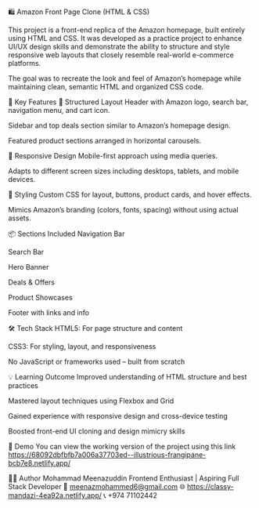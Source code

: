 🛍️ Amazon Front Page Clone (HTML & CSS)

This project is a front-end replica of the Amazon homepage, built entirely using HTML and CSS. It was developed as a practice project to enhance UI/UX design skills and demonstrate the ability to structure and style responsive web layouts that closely resemble real-world e-commerce platforms.

The goal was to recreate the look and feel of Amazon’s homepage while maintaining clean, semantic HTML and organized CSS code.

🎯 Key Features
🧱 Structured Layout
Header with Amazon logo, search bar, navigation menu, and cart icon.

Sidebar and top deals section similar to Amazon’s homepage design.

Featured product sections arranged in horizontal carousels.

🎨 Responsive Design
Mobile-first approach using media queries.

Adapts to different screen sizes including desktops, tablets, and mobile devices.

💅 Styling
Custom CSS for layout, buttons, product cards, and hover effects.

Mimics Amazon’s branding (colors, fonts, spacing) without using actual assets.

📦 Sections Included
Navigation Bar

Search Bar

Hero Banner

Deals & Offers

Product Showcases

Footer with links and info

🛠️ Tech Stack
HTML5: For page structure and content

CSS3: For styling, layout, and responsiveness

No JavaScript or frameworks used – built from scratch

💡 Learning Outcome
Improved understanding of HTML structure and best practices

Mastered layout techniques using Flexbox and Grid

Gained experience with responsive design and cross-device testing

Boosted front-end UI cloning and design mimicry skills

📸 Demo
You can view the working version of the project using this link https://68092dbfbfb7a006a37703ed--illustrious-frangipane-bcb7e8.netlify.app/

🧑‍💻 Author
Mohammad Meenazuddin
Frontend Enthusiast | Aspiring Full Stack Developer
📧 meenazmohammed6@gmail.com
🌐 https://classy-mandazi-4ea92a.netlify.app/
📞 +974 71102442
